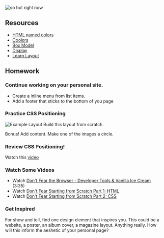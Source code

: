 ![so hot right now](https://lh3.googleusercontent.com/8ukyuLBSR_kK-4dyrEZH-ol2x_pLFtsGrKZaRAiQwjUUIgft0xskrQJ8ZZRN6IBXjTulPsQbm5J26kIOsJC8DPi3_P0=s300)

## Resources
- [HTML named colors](http://www.w3schools.com/colors/colors_names.asp)
- [Coolors](https://coolors.co/)
- [Box Model](https://css-tricks.com/the-css-box-model/)
- [Display](https://css-tricks.com/almanac/properties/d/display/)
- [Learn Layout](http://learnlayout.com/position.html)

## Homework
### Continue working on your personal site.
- Create a inline menu from list items.
- Add a footer that sticks to the bottom of you page

### Practice CSS Positioning
![Example Layout](http://designshack.net/wp-content/uploads/layoutideas-1-1.jpg)
Build this layout from scratch.

Bonus! Add content. Make one of the images a circle.

### Review CSS Positioning! 
Watch this [video](https://css-tricks.com/video-screencasts/110-quick-overview-of-css-position-values/)

### Watch Some Videos
+ Watch [Don't Fear the Browser - Developer Tools & Vanilla Ice Cream](http://www.dontfeartheinternet.com/html/html) (3:35)
+ Watch [Don't Fear Starting from Scratch Part 1: HTML](http://www.dontfeartheinternet.com/html/don%E2%80%99t-fear-starting-from-scratch)
+ Watch [Don't Fear Starting from Scratch Part 2: CSS](http://www.dontfeartheinternet.com/css/don%E2%80%99t-fear-starting-from-scratch-2)

### Get Inspired
For show and tell, find one design element that inspires you. This could be a website, a poster, an album cover, a magazine layout. Anything really. How will this inform the aeshetic of your personal page?